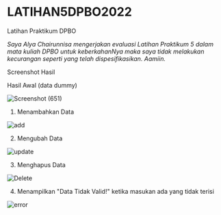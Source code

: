 # LATIHAN5DPBO2022
Latihan Praktikum DPBO

*Saya Alya Chairunnisa mengerjakan evaluasi Latihan Praktikum 5 dalam mata kuliah DPBO untuk keberkahanNya maka saya tidak melakukan kecurangan seperti yang telah dispesifikasikan. Aamiin.*

Screenshot Hasil

Hasil Awal (data dummy)

![Screenshot (651)](https://user-images.githubusercontent.com/75361865/159169216-11bca89f-dcbb-47f8-8a88-611cf149c3c3.png)

1. Menambahkan Data

![add](https://user-images.githubusercontent.com/75361865/159170468-a6fd2e59-dac5-430a-bc70-ec06df88bf74.png)


2. Mengubah Data

![update](https://user-images.githubusercontent.com/75361865/159170478-32d94cc0-90e7-40ac-beb4-71a8be717373.png)


3. Menghapus Data

![Delete](https://user-images.githubusercontent.com/75361865/159170488-37e28fd6-df5a-4f06-a5ff-2425be252066.png)

4. Menampilkan "Data Tidak Valid!" ketika masukan ada yang tidak terisi

![error](https://user-images.githubusercontent.com/75361865/159170522-ccecf1ee-7e0d-41b6-b285-c50ffd6716c2.png)
